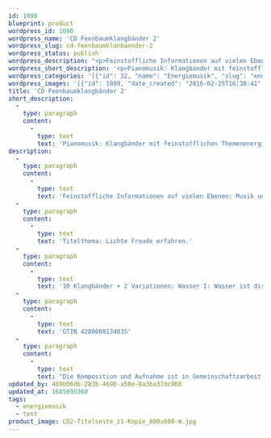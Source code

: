 ```yaml
---
id: 1090
blueprint: product
wordpress_id: 1090
wordpress_name: 'CD Feenbaumklangbänder 2'
wordpress_slug: cd-feenbaumklanbaender-2
wordpress_status: publish
wordpress_description: "<p>Feinstoffliche Informationen auf vielen Ebenen: Musik und Energie. Piano: Andrea Hermenau. Energiefotografie und Kurzbeschreibung von Cl. Lübbert.</p><p>Titelthema: Lichte Freude erfahren.<br />10 Klangbänder + 2 Variationen: Wasser I: Wasser ist dir Lebenselixier; Liebe IX: Mit allem was ist; Lernen VIIc: Erwachsen sein: Entfaltung; Daseinskraft III: Vertrauen ins Leben an sich; Gelassenheit VI: Beruhigung und Loslassen von Zeitnot; Trost III: Umfassend; Liebe XI: Freude ist hier; Leichtigkeit IIa: Freundliches sich Fügen; Beziehungsanfang IV: Offenheit für wahrhaftige Kontakte; Freude XI: Ganz licht; Variation: Leichtigkeit IIa: Freundliches sich Fügen; Variation: Wasser I: Wasser ist dir Lebenselixier.</p><p>GTIN 4280000134035</p><p>Die Komposition und Aufnahme ist in Gemeinschaftsarbeit von Mitglieder der ElvedenEnergyArtGroup. Die CD ist von der Aufnahme bis zum Druck in Deutschland hergestellt. Alle Erlöse, die über unsere Herstellungskosten hinausgehen, fließen\_dem <a href=\"http://www.elveden.de/stiftung-foerderverein/\">Elveden Förderverein (in Gründungsvorbereitung)</a>\_zu.</p>"
wordpress_short_description: '<p>Pianomusik: Klangbänder mit feinstofflichen Themenenergien. Titelthema: Lichte Freude erfahren</p>'
wordpress_categories: '[{"id": 32, "name": "Energiemusik", "slug": "energiemusik"}]'
wordpress_images: '[{"id": 1089, "date_created": "2016-02-25T16:38:41", "date_created_gmt": "2016-02-25T14:38:41", "date_modified": "2016-02-25T16:38:41", "date_modified_gmt": "2016-02-25T14:38:41", "src": "https://my.feenbaum.de/wp-content/uploads/2016/02/CD2-Titelseite_z1-Kopie_800x800-W.jpg", "name": "CD2 &#8211; Titelseite_z1 Kopie_800x800-W", "alt": ""}]'
title: 'CD Feenbaumklangbänder 2'
short_description:
  -
    type: paragraph
    content:
      -
        type: text
        text: 'Pianomusik: Klangbänder mit feinstofflichen Themenenergien. Titelthema: Lichte Freude erfahren'
description:
  -
    type: paragraph
    content:
      -
        type: text
        text: 'Feinstoffliche Informationen auf vielen Ebenen: Musik und Energie. Piano: Andrea Hermenau. Energiefotografie und Kurzbeschreibung von Cl. Lübbert.'
  -
    type: paragraph
    content:
      -
        type: text
        text: 'Titelthema: Lichte Freude erfahren.'
  -
    type: paragraph
    content:
      -
        type: text
        text: '10 Klangbänder + 2 Variationen: Wasser I: Wasser ist dir Lebenselixier; Liebe IX: Mit allem was ist; Lernen VIIc: Erwachsen sein: Entfaltung; Daseinskraft III: Vertrauen ins Leben an sich; Gelassenheit VI: Beruhigung und Loslassen von Zeitnot; Trost III: Umfassend; Liebe XI: Freude ist hier; Leichtigkeit IIa: Freundliches sich Fügen; Beziehungsanfang IV: Offenheit für wahrhaftige Kontakte; Freude XI: Ganz licht; Variation: Leichtigkeit IIa: Freundliches sich Fügen; Variation: Wasser I: Wasser ist dir Lebenselixier.'
  -
    type: paragraph
    content:
      -
        type: text
        text: 'GTIN 4280000134035'
  -
    type: paragraph
    content:
      -
        type: text
        text: "Die Komposition und Aufnahme ist in Gemeinschaftsarbeit von Mitglieder der ElvedenEnergyArtGroup. Die CD ist von der Aufnahme bis zum Druck in Deutschland hergestellt. Alle Erlöse, die über unsere Herstellungskosten hinausgehen, fließen\_dem Elveden Förderverein (in Gründungsvorbereitung)\_zu."
updated_by: 489b06db-283b-4690-a50e-8a3ba37dc968
updated_at: 1685895360
tags:
  - energiemusik
  - test
product_image: CD2-Titelseite_z1-Kopie_800x800-W.jpg
---
```

